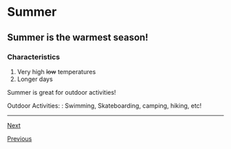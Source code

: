 # **Summer**
## Summer is the warmest season!

### Characteristics
1. Very high ~~low~~ temperatures
2. Longer days

Summer is great for outdoor activities!

Outdoor Activities:
: Swimming, Skateboarding, camping, hiking, etc!

---

[Next](page3.md)

[Previous](page1.md)
